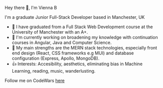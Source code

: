 Hey there 👋, I'm Vienna B

I'm a graduate Junior Full-Stack Developer based in Manchester, UK


* 🏢 I have graduated from a Full Stack Web Development course at the University of Manchester with an A+.
* 🔭 I'm currently working on broadening my knowledge with continuation courses in Angular, Java and Computer Science.
* 🌱 My main strengths are the MERN stack technologies, especially front end design (React, CSS frameworks e.g MUI) and database configuration (Express, Apollo, MongoDB).
* 👍 Interests: Accesibility, aesthetics, eliminating bias in Machine Learning, reading, music, wanderlusting. 

Follow me on CodeWars [here](https://www.codewars.com/users/ViennaBorowska "Vienna's Codewars Profile")


